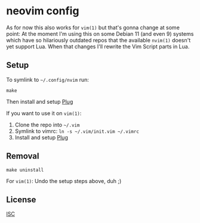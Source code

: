 # neovim config

As for now this also works for `vim(1)` but that's gonna change at some point:
At the moment I'm using this on some Debian 11 (and even 9) systems which have so hilariously outdated repos that the available `nvim(1)` doesn't yet support Lua.
When that changes I'll rewrite the Vim Script parts in Lua.

## Setup

To symlink to `~/.config/nvim` run:
```shell
make
```
Then install and setup [Plug](https://github.com/junegunn/vim-plug)

If you want to use it on `vim(1)`:
1. Clone the repo into `~/.vim`
2. Symlink to vimrc: `ln -s ~/.vim/init.vim ~/.vimrc`
3. Install and setup [Plug](https://github.com/junegunn/vim-plug)

## Removal

```shell
make uninstall
```

For `vim(1)`: Undo the setup steps above, duh ;)

## License
[ISC](https://opensource.org/licenses/ISC)
